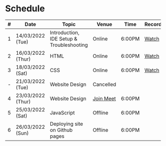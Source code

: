 # Schedule

|   #   |   Date    |   Topic   |   Venue   |   Time    | Recording |
|-------|-----------|-----------|-----------|-----------|-----------|
|1|14/03/2022 (Tue)|Introduction, IDE Setup & Troubleshooting|Online|6:00PM|[Watch](https://drive.google.com/file/d/1baflL7tJUYLUJOzDyCkY2-2YoC-stvZD/view?usp=sharing)
|2|16/03/2022 (Thur)|HTML|Online|6:00PM|[Watch](https://drive.google.com/file/d/1aPodxKxPFOP6b06t4nG__Ygd4cYjqGnC/view?usp=sharing)
|3|18/03/2022 (Sat)|CSS|Online|6:00PM|[Watch](https://drive.google.com/file/d/1qfJ8AHdB1Chg6EkpLj4Ox9q71GU4K8Jd/view?usp=sharing)|
|-|21/03/2022 (Tue)|Website Design|Cancelled|||
|4|23/03/2022 (Thur)|Website Design|[Join Meet](meet.google.com/xsu-rbjh-yyw)|6:00PM||
|5|25/03/2022 (Sat)|JavaScript|Offline|6:00PM||
|6|26/03/2022 (Sun)|Deploying site on Github pages|Offline|6:00PM||

